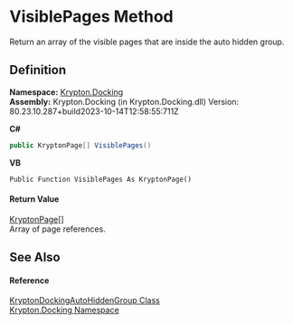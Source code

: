 # VisiblePages Method


Return an array of the visible pages that are inside the auto hidden group.



## Definition
**Namespace:** <a href="98399376-cf41-9454-4b4d-4fab2ca20bc7.md">Krypton.Docking</a>  
**Assembly:** Krypton.Docking (in Krypton.Docking.dll) Version: 80.23.10.287+build2023-10-14T12:58:55:711Z

**C#**
``` C#
public KryptonPage[] VisiblePages()
```
**VB**
``` VB
Public Function VisiblePages As KryptonPage()
```



#### Return Value
<a href="6152055e-8626-d35d-405b-6d965a03471a.md">KryptonPage</a>[]  
Array of page references.

## See Also


#### Reference
<a href="25a33b82-534c-8a16-e110-8e936aee3352.md">KryptonDockingAutoHiddenGroup Class</a>  
<a href="98399376-cf41-9454-4b4d-4fab2ca20bc7.md">Krypton.Docking Namespace</a>  
